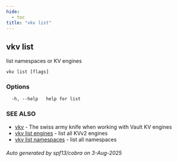 ```yaml
---
hide:
  - toc
title: "vkv list"
---
```

## vkv list

list namespaces or KV engines

```
vkv list [flags]
```

### Options

```
  -h, --help   help for list
```

### SEE ALSO

* [vkv](vkv.md)	 - The swiss army knife when working with Vault KV engines
* [vkv list engines](vkv_list_engines.md)	 - list all KVv2 engines
* [vkv list namespaces](vkv_list_namespaces.md)	 - list all namespaces

###### Auto generated by spf13/cobra on 3-Aug-2025
